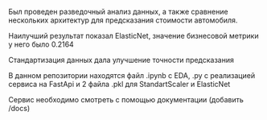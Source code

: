 Был проведен разведочный анализ данных, а также сравнение нескольких архитектур для предсказания стоимости автомобиля.

Наилучший результат показал ElasticNet, значение бизнесовой метрики у него было 0.2164

Стандартизация данных дала улучшение точности предсказания

В данном репозитории находятся файл .ipynb с EDA, .py с реализацией сервиса на FastApi и 2 файла .pkl для StandartScaler и ElasticNet

Сервис необходимо смотреть с помощью документации (добавить /docs)
